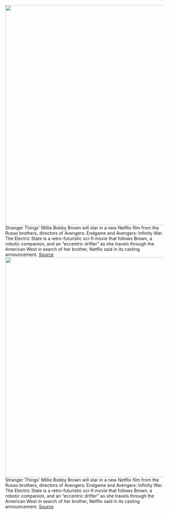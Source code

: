 <img src='https://cdn.vox-cdn.com/thumbor/cZeiRwgQUNKV1aQY7pQynw8A95Y=/0x0:5477x3651/1200x800/filters:focal(2301x1388:3177x2264)/cdn.vox-cdn.com/uploads/chorus_image/image/71028133/1397329748.0.jpg' width='700px' /><br/>
Stranger Things' Millie Bobby Brown will star in a new Netflix film from the Russo brothers, directors of Avengers: Endgame and Avengers: Infinity War. The Electric State is a retro-futuristic sci-fi movie that follows Brown, a robotic companion, and an “eccentric drifter” as she travels through the American West in search of her brother, Netflix said in its casting announcement.
<a href='https://www.theverge.com/2022/6/29/23187813/the-electric-state-millie-bobby-brown-russo-brothers-netflix'> Source <a/><img src='https://cdn.vox-cdn.com/thumbor/cZeiRwgQUNKV1aQY7pQynw8A95Y=/0x0:5477x3651/1200x800/filters:focal(2301x1388:3177x2264)/cdn.vox-cdn.com/uploads/chorus_image/image/71028133/1397329748.0.jpg' width='700px' /><br/>
Stranger Things' Millie Bobby Brown will star in a new Netflix film from the Russo brothers, directors of Avengers: Endgame and Avengers: Infinity War. The Electric State is a retro-futuristic sci-fi movie that follows Brown, a robotic companion, and an “eccentric drifter” as she travels through the American West in search of her brother, Netflix said in its casting announcement.
<a href='https://www.theverge.com/2022/6/29/23187813/the-electric-state-millie-bobby-brown-russo-brothers-netflix'> Source <a/>